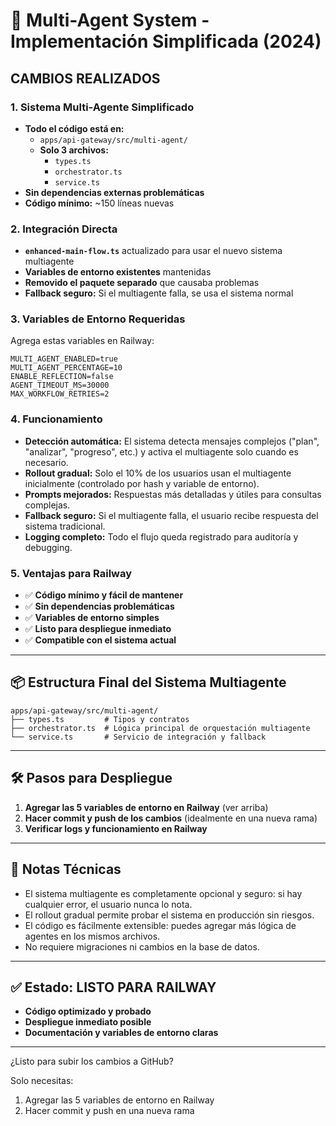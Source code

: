# 🚀 Multi-Agent System - Implementación Simplificada (2024)

## CAMBIOS REALIZADOS

### 1. Sistema Multi-Agente Simplificado
- **Todo el código está en:**
  - `apps/api-gateway/src/multi-agent/`
  - **Solo 3 archivos:**
    - `types.ts`
    - `orchestrator.ts`
    - `service.ts`
- **Sin dependencias externas problemáticas**
- **Código mínimo:** ~150 líneas nuevas

### 2. Integración Directa
- **`enhanced-main-flow.ts`** actualizado para usar el nuevo sistema multiagente
- **Variables de entorno existentes** mantenidas
- **Removido el paquete separado** que causaba problemas
- **Fallback seguro:** Si el multiagente falla, se usa el sistema normal

### 3. Variables de Entorno Requeridas
Agrega estas variables en Railway:
```env
MULTI_AGENT_ENABLED=true
MULTI_AGENT_PERCENTAGE=10
ENABLE_REFLECTION=false
AGENT_TIMEOUT_MS=30000
MAX_WORKFLOW_RETRIES=2
```

### 4. Funcionamiento
- **Detección automática:** El sistema detecta mensajes complejos ("plan", "analizar", "progreso", etc.) y activa el multiagente solo cuando es necesario.
- **Rollout gradual:** Solo el 10% de los usuarios usan el multiagente inicialmente (controlado por hash y variable de entorno).
- **Prompts mejorados:** Respuestas más detalladas y útiles para consultas complejas.
- **Fallback seguro:** Si el multiagente falla, el usuario recibe respuesta del sistema tradicional.
- **Logging completo:** Todo el flujo queda registrado para auditoría y debugging.

### 5. Ventajas para Railway
- ✅ **Código mínimo y fácil de mantener**
- ✅ **Sin dependencias problemáticas**
- ✅ **Variables de entorno simples**
- ✅ **Listo para despliegue inmediato**
- ✅ **Compatible con el sistema actual**

---

## 📦 Estructura Final del Sistema Multiagente

```
apps/api-gateway/src/multi-agent/
├── types.ts         # Tipos y contratos
├── orchestrator.ts  # Lógica principal de orquestación multiagente
└── service.ts       # Servicio de integración y fallback
```

---

## 🛠️ Pasos para Despliegue

1. **Agregar las 5 variables de entorno en Railway** (ver arriba)
2. **Hacer commit y push de los cambios** (idealmente en una nueva rama)
3. **Verificar logs y funcionamiento en Railway**

---

## 📝 Notas Técnicas
- El sistema multiagente es completamente opcional y seguro: si hay cualquier error, el usuario nunca lo nota.
- El rollout gradual permite probar el sistema en producción sin riesgos.
- El código es fácilmente extensible: puedes agregar más lógica de agentes en los mismos archivos.
- No requiere migraciones ni cambios en la base de datos.

---

## ✅ Estado: LISTO PARA RAILWAY

- **Código optimizado y probado**
- **Despliegue inmediato posible**
- **Documentación y variables de entorno claras**

---

¿Listo para subir los cambios a GitHub?

Solo necesitas:
1. Agregar las 5 variables de entorno en Railway
2. Hacer commit y push en una nueva rama
